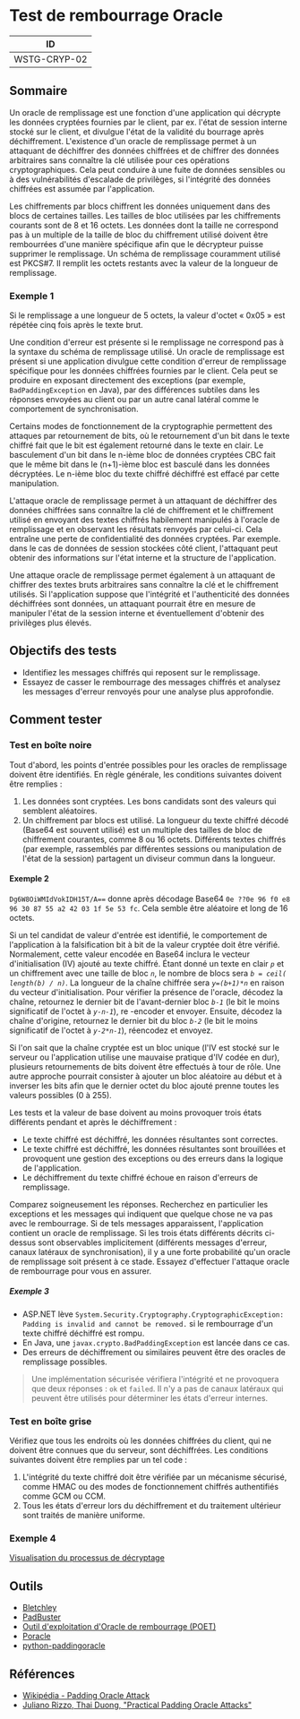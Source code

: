 # Test de rembourrage Oracle

|ID          |
|------------|
|WSTG-CRYP-02|

## Sommaire

Un oracle de remplissage est une fonction d'une application qui décrypte les données cryptées fournies par le client, par ex. l'état de session interne stocké sur le client, et divulgue l'état de la validité du bourrage après déchiffrement. L'existence d'un oracle de remplissage permet à un attaquant de déchiffrer des données chiffrées et de chiffrer des données arbitraires sans connaître la clé utilisée pour ces opérations cryptographiques. Cela peut conduire à une fuite de données sensibles ou à des vulnérabilités d'escalade de privilèges, si l'intégrité des données chiffrées est assumée par l'application.

Les chiffrements par blocs chiffrent les données uniquement dans des blocs de certaines tailles. Les tailles de bloc utilisées par les chiffrements courants sont de 8 et 16 octets. Les données dont la taille ne correspond pas à un multiple de la taille de bloc du chiffrement utilisé doivent être rembourrées d'une manière spécifique afin que le décrypteur puisse supprimer le remplissage. Un schéma de remplissage couramment utilisé est PKCS#7. Il remplit les octets restants avec la valeur de la longueur de remplissage.

### Exemple 1

Si le remplissage a une longueur de 5 octets, la valeur d'octet « 0x05 » est répétée cinq fois après le texte brut.

Une condition d'erreur est présente si le remplissage ne correspond pas à la syntaxe du schéma de remplissage utilisé. Un oracle de remplissage est présent si une application divulgue cette condition d'erreur de remplissage spécifique pour les données chiffrées fournies par le client. Cela peut se produire en exposant directement des exceptions (par exemple, `BadPaddingException` en Java), par des différences subtiles dans les réponses envoyées au client ou par un autre canal latéral comme le comportement de synchronisation.

Certains modes de fonctionnement de la cryptographie permettent des attaques par retournement de bits, où le retournement d'un bit dans le texte chiffré fait que le bit est également retourné dans le texte en clair. Le basculement d'un bit dans le n-ième bloc de données cryptées CBC fait que le même bit dans le (n+1)-ième bloc est basculé dans les données décryptées. Le n-ième bloc du texte chiffré déchiffré est effacé par cette manipulation.

L'attaque oracle de remplissage permet à un attaquant de déchiffrer des données chiffrées sans connaître la clé de chiffrement et le chiffrement utilisé en envoyant des textes chiffrés habilement manipulés à l'oracle de remplissage et en observant les résultats renvoyés par celui-ci. Cela entraîne une perte de confidentialité des données cryptées. Par exemple. dans le cas de données de session stockées côté client, l'attaquant peut obtenir des informations sur l'état interne et la structure de l'application.

Une attaque oracle de remplissage permet également à un attaquant de chiffrer des textes bruts arbitraires sans connaître la clé et le chiffrement utilisés. Si l'application suppose que l'intégrité et l'authenticité des données déchiffrées sont données, un attaquant pourrait être en mesure de manipuler l'état de la session interne et éventuellement d'obtenir des privilèges plus élevés.

## Objectifs des tests

- Identifiez les messages chiffrés qui reposent sur le remplissage.
- Essayez de casser le rembourrage des messages chiffrés et analysez les messages d'erreur renvoyés pour une analyse plus approfondie.

## Comment tester

### Test en boîte noire

Tout d'abord, les points d'entrée possibles pour les oracles de remplissage doivent être identifiés. En règle générale, les conditions suivantes doivent être remplies :

1. Les données sont cryptées. Les bons candidats sont des valeurs qui semblent aléatoires.
2. Un chiffrement par blocs est utilisé. La longueur du texte chiffré décodé (Base64 est souvent utilisé) est un multiple des tailles de bloc de chiffrement courantes, comme 8 ou 16 octets. Différents textes chiffrés (par exemple, rassemblés par différentes sessions ou manipulation de l'état de la session) partagent un diviseur commun dans la longueur.

#### Exemple 2

`Dg6W8OiWMIdVokIDH15T/A==` donne après décodage Base64 `0e ??0e 96 f0 e8 96 30 87 55 a2 42 03 1f 5e 53 fc`. Cela semble être aléatoire et long de 16 octets.

Si un tel candidat de valeur d'entrée est identifié, le comportement de l'application à la falsification bit à bit de la valeur cryptée doit être vérifié. Normalement, cette valeur encodée en Base64 inclura le vecteur d'initialisation (IV) ajouté au texte chiffré. Étant donné un texte en clair *`p`* et un chiffrement avec une taille de bloc *`n`*, le nombre de blocs sera *`b = ceil( length(b) / n)`*. La longueur de la chaîne chiffrée sera *`y=(b+1)*n`* en raison du vecteur d'initialisation. Pour vérifier la présence de l'oracle, décodez la chaîne, retournez le dernier bit de l'avant-dernier bloc *`b-1`* (le bit le moins significatif de l'octet à *`y-n-1`*), re -encoder et envoyer. Ensuite, décodez la chaîne d'origine, retournez le dernier bit du bloc *`b-2`* (le bit le moins significatif de l'octet à *`y-2*n-1`*), réencodez et envoyez.

Si l'on sait que la chaîne cryptée est un bloc unique (l'IV est stocké sur le serveur ou l'application utilise une mauvaise pratique d'IV codée en dur), plusieurs retournements de bits doivent être effectués à tour de rôle. Une autre approche pourrait consister à ajouter un bloc aléatoire au début et à inverser les bits afin que le dernier octet du bloc ajouté prenne toutes les valeurs possibles (0 à 255).

Les tests et la valeur de base doivent au moins provoquer trois états différents pendant et après le déchiffrement :

- Le texte chiffré est déchiffré, les données résultantes sont correctes.
- Le texte chiffré est déchiffré, les données résultantes sont brouillées et provoquent une gestion des exceptions ou des erreurs dans la logique de l'application.
- Le déchiffrement du texte chiffré échoue en raison d'erreurs de remplissage.

Comparez soigneusement les réponses. Recherchez en particulier les exceptions et les messages qui indiquent que quelque chose ne va pas avec le rembourrage. Si de tels messages apparaissent, l'application contient un oracle de remplissage. Si les trois états différents décrits ci-dessus sont observables implicitement (différents messages d'erreur, canaux latéraux de synchronisation), il y a une forte probabilité qu'un oracle de remplissage soit présent à ce stade. Essayez d'effectuer l'attaque oracle de rembourrage pour vous en assurer.

##### Exemple 3

- ASP.NET lève `System.Security.Cryptography.CryptographicException: Padding is invalid and cannot be removed.` si le rembourrage d'un texte chiffré déchiffré est rompu.
- En Java, une `javax.crypto.BadPaddingException` est lancée dans ce cas.
- Des erreurs de déchiffrement ou similaires peuvent être des oracles de remplissage possibles.

> Une implémentation sécurisée vérifiera l'intégrité et ne provoquera que deux réponses : `ok` et `failed`. Il n'y a pas de canaux latéraux qui peuvent être utilisés pour déterminer les états d'erreur internes.

### Test en boîte grise

Vérifiez que tous les endroits où les données chiffrées du client, qui ne doivent être connues que du serveur, sont déchiffrées. Les conditions suivantes doivent être remplies par un tel code :

1. L'intégrité du texte chiffré doit être vérifiée par un mécanisme sécurisé, comme HMAC ou des modes de fonctionnement chiffrés authentifiés comme GCM ou CCM.
2. Tous les états d'erreur lors du déchiffrement et du traitement ultérieur sont traités de manière uniforme.

### Exemple 4

[Visualisation du processus de décryptage](https://erlend.oftedal.no/blog/poet/)

## Outils

- [Bletchley](https://code.blindspotsecurity.com/trac/bletchley)
- [PadBuster](https://github.com/GDSSecurity/PadBuster)
- [Outil d'exploitation d'Oracle de rembourrage (POET)](http://netifera.com/research/)
- [Poracle](https://github.com/iagox86/Poracle)
- [python-paddingoracle](https://github.com/mwielgoszewski/python-paddingoracle)

## Références

- [Wikipédia - Padding Oracle Attack](https://en.wikipedia.org/wiki/Padding_oracle_attack)
- [Juliano Rizzo, Thai Duong, "Practical Padding Oracle Attacks"](https://www.usenix.org/event/woot10/tech/full_papers/Rizzo.pdf)
